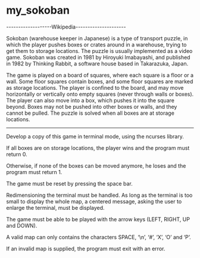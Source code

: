 # my_sokoban

-------------------Wikipedia---------------------

Sokoban (warehouse keeper in Japanese) is a type of transport puzzle, in which
the player pushes boxes or crates around in a warehouse, trying to get them to
storage locations. The puzzle is usually implemented as a video game.
Sokoban was created in 1981 by Hiroyuki Imabayashi, and published in 1982 by
Thinking Rabbit, a software house based in Takarazuka, Japan.

The game is played on a board of squares, where each square is a floor or
a wall. Some floor squares contain boxes, and some floor squares are marked as
storage locations. The player is confined to the board, and may move
horizontally or vertically onto empty squares (never through walls or boxes).
The player can also move into a box, which pushes it into the square beyond.
Boxes may not be pushed into other boxes or walls, and they cannot be pulled.
The puzzle is solved when all boxes are at storage locations.

-------------------------------------------------

Develop a copy of this game in terminal mode, using the ncurses library.

If all boxes are on storage locations, the player wins and the program must return 0.

Otherwise, if none of the boxes can be moved anymore, he loses and the program must return 1.

The game must be reset by pressing the space bar.

Redimensioning the terminal must be handled. As long as the terminal is too small to display the whole
map, a centered message, asking the user to enlarge the terminal, must be displayed.

The game must be able to be played with the arrow keys (LEFT, RIGHT, UP and DOWN).

A valid map can only contains the characters SPACE, ‘\n’, ‘#’, ‘X’, ‘O’ and ‘P’.

If an invalid map is supplied, the program must exit with an error.

